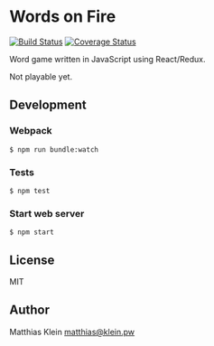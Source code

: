 Words on Fire
=============

[![Build Status](https://travis-ci.org/matkl/wordsonfire.svg?branch=master)](https://travis-ci.org/matkl/wordsonfire)
[![Coverage Status](https://coveralls.io/repos/github/matkl/wordsonfire/badge.svg?branch=master)](https://coveralls.io/github/matkl/wordsonfire?branch=master)

Word game written in JavaScript using React/Redux.

Not playable yet.

## Development

### Webpack

```
$ npm run bundle:watch
```

### Tests

```
$ npm test
```

### Start web server

```
$ npm start
```

## License

MIT

## Author

Matthias Klein <matthias@klein.pw>

